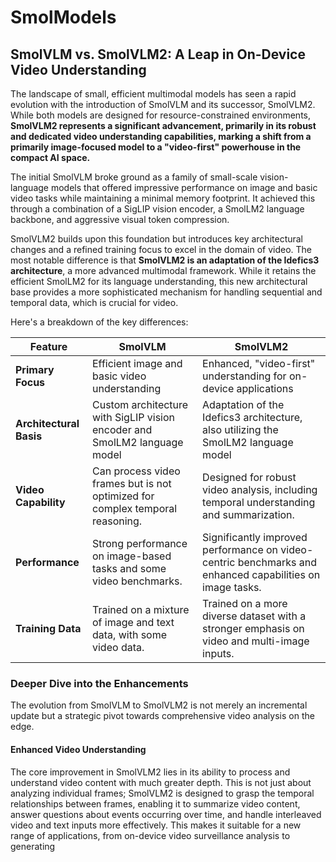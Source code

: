 # SmolModels



## SmolVLM vs. SmolVLM2: A Leap in On-Device Video Understanding

The landscape of small, efficient multimodal models has seen a rapid evolution with the introduction of SmolVLM and its successor, SmolVLM2. While both models are designed for resource-constrained environments, **SmolVLM2 represents a significant advancement, primarily in its robust and dedicated video understanding capabilities, marking a shift from a primarily image-focused model to a "video-first" powerhouse in the compact AI space.**

The initial SmolVLM broke ground as a family of small-scale vision-language models that offered impressive performance on image and basic video tasks while maintaining a minimal memory footprint. It achieved this through a combination of a SigLIP vision encoder, a SmolLM2 language backbone, and aggressive visual token compression.

SmolVLM2 builds upon this foundation but introduces key architectural changes and a refined training focus to excel in the domain of video. The most notable difference is that **SmolVLM2 is an adaptation of the Idefics3 architecture**, a more advanced multimodal framework. While it retains the efficient SmolLM2 for its language understanding, this new architectural base provides a more sophisticated mechanism for handling sequential and temporal data, which is crucial for video.

Here's a breakdown of the key differences:

| Feature | SmolVLM | SmolVLM2 |
|---|---|---|
| **Primary Focus** | Efficient image and basic video understanding | Enhanced, "video-first" understanding for on-device applications |
| **Architectural Basis**| Custom architecture with SigLIP vision encoder and SmolLM2 language model | Adaptation of the Idefics3 architecture, also utilizing the SmolLM2 language model |
| **Video Capability** | Can process video frames but is not optimized for complex temporal reasoning. | Designed for robust video analysis, including temporal understanding and summarization. |
| **Performance** | Strong performance on image-based tasks and some video benchmarks. | Significantly improved performance on video-centric benchmarks and enhanced capabilities on image tasks. |
| **Training Data** | Trained on a mixture of image and text data, with some video data. | Trained on a more diverse dataset with a stronger emphasis on video and multi-image inputs. |

### Deeper Dive into the Enhancements

The evolution from SmolVLM to SmolVLM2 is not merely an incremental update but a strategic pivot towards comprehensive video analysis on the edge.

#### Enhanced Video Understanding
The core improvement in SmolVLM2 lies in its ability to process and understand video content with much greater depth. This is not just about analyzing individual frames; SmolVLM2 is designed to grasp the temporal relationships between frames, enabling it to summarize video content, answer questions about events occurring over time, and handle interleaved video and text inputs more effectively. This makes it suitable for a new range of applications, from on-device video surveillance analysis to generating